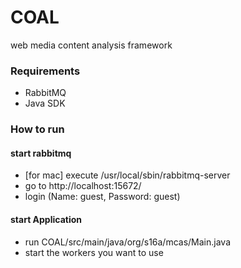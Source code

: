 # COAL
web media content analysis framework

### Requirements
- RabbitMQ
- Java SDK

### How to run

#### start rabbitmq 
- [for mac] execute /usr/local/sbin/rabbitmq-server
- go to http://localhost:15672/
- login (Name: guest, Password: guest)

#### start Application
- run COAL/src/main/java/org/s16a/mcas/Main.java
- start the workers you want to use
